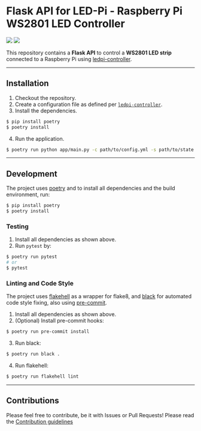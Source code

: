 # Flask API for LED-Pi - Raspberry Pi WS2801 LED Controller

[![](https://img.shields.io/github/license/muhlba91/ledpi-controller-app?style=for-the-badge)](LICENSE)
[![](https://img.shields.io/github/workflow/status/muhlba91/ledpi-controller-app/Python%20package?style=for-the-badge)](https://github.com/muhlba91/ledpi-controller/actions)

This repository contains a **Flask API** to control a **WS2801 LED strip** connected to a Raspberry Pi
using [ledpi-controller](https://github.com/muhlba91/ledpi-controller).

---

## Installation

1) Checkout the repository.
2) Create a configuration file as defined
   per [`ledpi-controller`](https://github.com/muhlba91/ledpi-controller#configuration).
3) Install the dependencies.

```bash
$ pip install poetry
$ poetry install
```

4) Run the application.

```bash
$ poetry run python app/main.py -c path/to/config.yml -s path/to/state.yml
```

---

## Development

The project uses [poetry](https://poetry.eustace.io/) and to install all dependencies and the build environment, run:

```bash
$ pip install poetry
$ poetry install
```

### Testing

1) Install all dependencies as shown above.
2) Run `pytest` by:

```bash
$ poetry run pytest
# or
$ pytest
```

### Linting and Code Style

The project uses [flakehell](https://github.com/life4/flakehell) as a wrapper for flake8,
and [black](https://github.com/psf/black) for automated code style fixing, also
using [pre-commit](https://pre-commit.com/).

1) Install all dependencies as shown above.
2) (Optional) Install pre-commit hooks:

```bash
$ poetry run pre-commit install
```

3) Run black:

```bash
$ poetry run black .
```

4) Run flakehell:

```bash
$ poetry run flakehell lint
```

---

## Contributions

Please feel free to contribute, be it with Issues or Pull Requests! Please read
the [Contribution guidelines](CONTRIBUTING.md)
